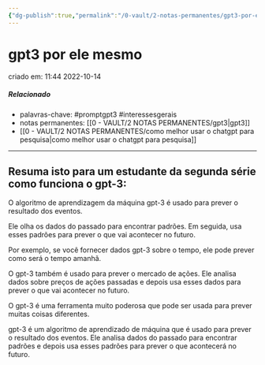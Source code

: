 ```yaml
---
{"dg-publish":true,"permalink":"/0-vault/2-notas-permanentes/gpt3-por-ele-mesmo/","tags":["permanente","promptgpt3","interessesgerais"],"dgHomeLink":true,"dgShowLocalGraph":true,"dgShowFileTree":true,"dgEnableSearch":true}
---
```


# gpt3 por ele mesmo
criado em: 11:44 2022-10-14

##### Relacionado
- palavras-chave: #promptgpt3 #interessesgerais 
- notas permanentes: [[0 - VAULT/2 NOTAS PERMANENTES/gpt3\|gpt3]]
- [[0 - VAULT/2 NOTAS PERMANENTES/como melhor usar o chatgpt para pesquisa\|como melhor usar o chatgpt para pesquisa]]

---

## Resuma isto para um estudante da segunda série como funciona o gpt-3:


O algoritmo de aprendizagem da máquina gpt-3 é usado para prever o resultado dos eventos.

Ele olha os dados do passado para encontrar padrões. Em seguida, usa esses padrões para prever o que vai acontecer no futuro.

Por exemplo, se você fornecer dados gpt-3 sobre o tempo, ele pode prever como será o tempo amanhã.

O gpt-3 também é usado para prever o mercado de ações. Ele analisa dados sobre preços de ações passadas e depois usa esses dados para prever o que vai acontecer no futuro.

O gpt-3 é uma ferramenta muito poderosa que pode ser usada para prever muitas coisas diferentes.

gpt-3 é um algoritmo de aprendizado de máquina que é usado para prever o resultado dos eventos. Ele analisa dados do passado para encontrar padrões e depois usa esses padrões para prever o que acontecerá no futuro.